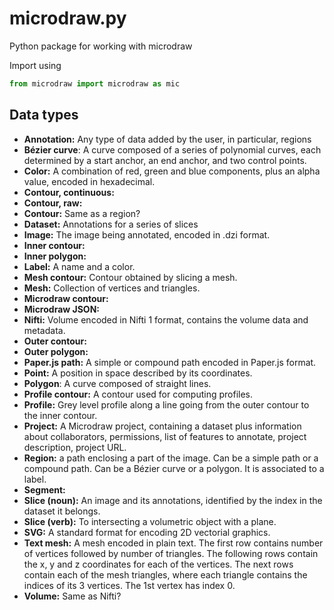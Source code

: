 # microdraw.py
Python package for working with microdraw

Import using

```python
from microdraw import microdraw as mic
```

## Data types

* <b>Annotation:</b> Any type of data added by the user, in particular, regions
* <b>Bézier curve</b>: A curve composed of a series of polynomial curves, each determined by a start anchor, an end anchor, and two control points.
* <b>Color:</b> A combination of red, green and blue components, plus an alpha value, encoded in hexadecimal.
* <b>Contour, continuous:</b>
* <b>Contour, raw:</b>
* <b>Contour:</b> Same as a region?
* <b>Dataset:</b> Annotations for a series of slices
* <b>Image:</b> The image being annotated, encoded in .dzi format.
* <b>Inner contour:</b>
* <b>Inner polygon:</b>
* <b>Label:</b> A name and a color.
* <b>Mesh contour:</b> Contour obtained by slicing a mesh.
* <b>Mesh:</b> Collection of vertices and triangles.
* <b>Microdraw contour:</b>
* <b>Microdraw JSON:</b>
* <b>Nifti:</b> Volume encoded in Nifti 1 format, contains the volume data and metadata.
* <b>Outer contour:</b>
* <b>Outer polygon:</b>
* <b>Paper.js path:</b> A simple or compound path encoded in Paper.js format.
* <b>Point:</b> A position in space described by its coordinates.
* <b>Polygon</b>: A curve composed of straight lines.
* <b>Profile contour:</b> A contour used for computing profiles.
* <b>Profile:</b> Grey level profile along a line going from the outer contour to the inner contour.
* <b>Project:</b> A Microdraw project, containing a dataset plus information about collaborators, permissions, list of features to annotate, project description, project URL.
* <b>Region:</b> a path enclosing a part of the image. Can be a simple path or a compound path. Can be a Bézier curve or a polygon. It is associated to a label.
* <b>Segment:</b>
* <b>Slice (noun):</b> An image and its annotations, identified by the index in the dataset it belongs.
* <b>Slice (verb):</b> To intersecting a volumetric object with a plane.
* <b>SVG:</b> A standard format for encoding 2D vectorial graphics.
* <b>Text mesh:</b> A mesh encoded in plain text. The first row contains number of vertices followed by number of triangles. The following rows contain the x, y and z coordinates for each of the vertices. The next rows contain each of the mesh triangles, where each triangle contains the indices of its 3 vertices. The 1st vertex has index 0.
* <b>Volume:</b> Same as Nifti?

